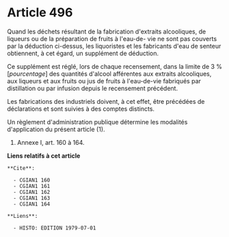 # Article 496

Quand les déchets résultant de la fabrication d'extraits alcooliques, de liqueurs ou de la préparation de fruits à l'eau-de-
vie ne sont pas couverts par la déduction ci-dessus, les liquoristes et les fabricants d'eau de senteur obtiennent, à cet
égard, un supplément de déduction.

Ce supplément est réglé, lors de chaque recensement, dans la limite de 3 % [*pourcentage*] des quantités d'alcool afférentes
aux extraits alcooliques, aux liqueurs et aux fruits ou jus de fruits à l'eau-de-vie fabriqués par distillation ou par
infusion depuis le recensement précédent.

Les fabrications des industriels doivent, à cet effet, être précédées de déclarations et sont suivies à des comptes
distincts.

Un règlement d'administration publique détermine les modalités d'application du présent article (1).

1)  Annexe I, art. 160 à 164.

**Liens relatifs à cet article**

	**Cite**:

	  - CGIAN1 160
	  - CGIAN1 161
	  - CGIAN1 162
	  - CGIAN1 163
	  - CGIAN1 164

	**Liens**:

	  - HISTO: EDITION 1979-07-01
